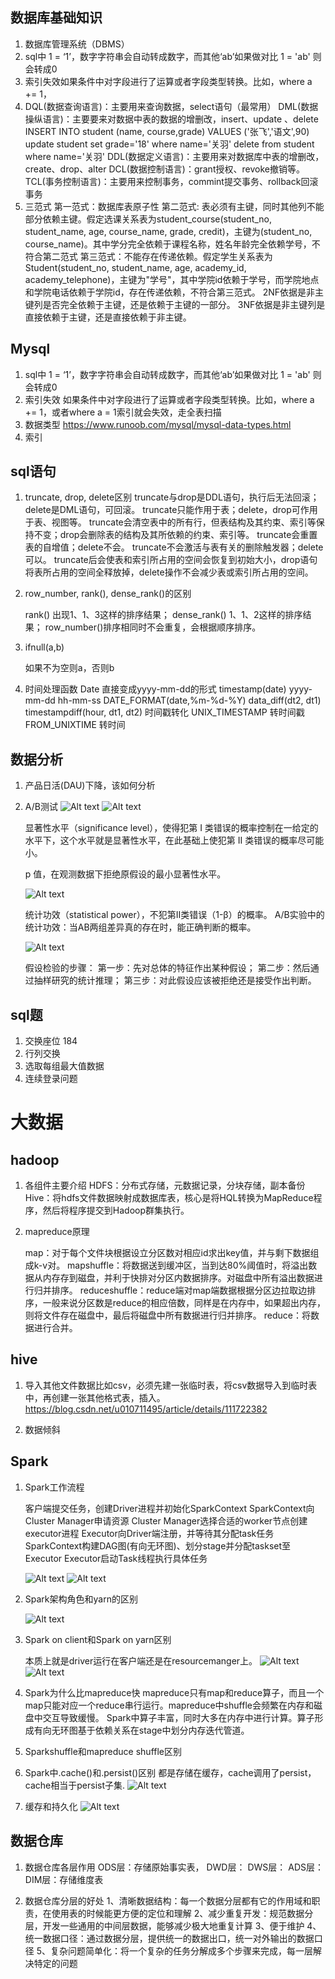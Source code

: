 ## 数据库基础知识

1. 数据库管理系统（DBMS）
2. sql中 1 = ‘1’，数字字符串会自动转成数字，而其他‘ab’如果做对比 1 = 'ab' 则会转成0
3. 索引失效如果条件中对字段进行了运算或者字段类型转换。比如，where a += 1，
4. DQL(数据查询语言)：主要用来查询数据，select语句（最常用）
   DML(数据操纵语言)：主要要来对数据中表的数据的增删改，insert、update 、delete
         INSERT INTO student (name, course,grade) VALUES ('张飞','语文',90)
         update student set grade='18' where name='关羽'
         delete from student where name='关羽'
   DDL(数据定义语言)：主要用来对数据库中表的增删改，create、drop、alter
   DCL(数据控制语言)：grant授权、revoke撤销等。
   TCL(事务控制语言)：主要用来控制事务，commint提交事务、rollback回滚事务
5. 三范式
   第一范式：数据库表原子性
   第二范式: 表必须有主键，同时其他列不能部分依赖主键。假定选课关系表为student_course(student_no, student_name, age, course_name, grade, credit)，主键为(student_no, course_name)。其中学分完全依赖于课程名称，姓名年龄完全依赖学号，不符合第二范式
   第三范式：不能存在传递依赖。假定学生关系表为Student(student_no, student_name, age, academy_id, academy_telephone)，主键为"学号"，其中学院id依赖于学号，而学院地点和学院电话依赖于学院id，存在传递依赖，不符合第三范式。
   2NF依据是非主键列是否完全依赖于主键，还是依赖于主键的一部分。
   3NF依据是非主键列是直接依赖于主键，还是直接依赖于非主键。

## Mysql

1. sql中 1 = ‘1’，数字字符串会自动转成数字，而其他‘ab’如果做对比 1 = 'ab' 则会转成0
2. 索引失效
   如果条件中对字段进行了运算或者字段类型转换。比如，where a += 1，或者where a = 1索引就会失效，走全表扫描
3. 数据类型
   <https://www.runoob.com/mysql/mysql-data-types.html>
4. 索引
   
## sql语句

1. truncate, drop, delete区别
   truncate与drop是DDL语句，执行后无法回滚；delete是DML语句，可回滚。
   truncate只能作用于表；delete，drop可作用于表、视图等。
   truncate会清空表中的所有行，但表结构及其约束、索引等保持不变；drop会删除表的结构及其所依赖的约束、索引等。
   truncate会重置表的自增值；delete不会。
   truncate不会激活与表有关的删除触发器；delete可以。
   truncate后会使表和索引所占用的空间会恢复到初始大小，drop语句将表所占用的空间全释放掉，delete操作不会减少表或索引所占用的空间。

2. row_number, rank(), dense_rank()的区别

   rank() 出现1、1、3这样的排序结果；
   dense_rank() 1、1、2这样的排序结果；
   row_number()排序相同时不会重复，会根据顺序排序。

3. ifnull(a,b)

   如果不为空则a，否则b

4. 时间处理函数
   Date 直接变成yyyy-mm-dd的形式
   timestamp(date) yyyy-mm-dd hh-mm-ss
   DATE_FORMAT(date,%m-%d-%Y)
   data_diff(dt2, dt1)
   timestampdiff(hour, dt1, dt2)
   时间戳转化
   UNIX_TIMESTAMP 转时间戳
   FROM_UNIXTIME 转时间

## 数据分析

1. 产品日活(DAU)下降，该如何分析

2. A/B测试
   ![Alt text](./pictures/image-30.png)
   ![Alt text](./pictures/image-31.png)

   显著性水平（significance level），使得犯第 Ι 类错误的概率控制在一给定的水平下，这个水平就是显著性水平，在此基础上使犯第 ΙΙ 类错误的概率尽可能小。

   p 值，在观测数据下拒绝原假设的最小显著性水平。

   ![Alt text](./pictures/image-32.png)

   统计功效（statistical power），不犯第ΙΙ类错误（1-β）的概率。
   A/B实验中的统计功效：当AB两组差异真的存在时，能正确判断的概率。

   ![Alt text](./pictures/image-33.png)

   假设检验的步骤：
   第一步：先对总体的特征作出某种假设；
   第二步：然后通过抽样研究的统计推理；
   第三步：对此假设应该被拒绝还是接受作出判断。

## sql题

1. 交换座位 184
2. 行列交换
3. 选取每组最大值数据
4. 连续登录问题

# 大数据

## hadoop

1. 各组件主要介绍
   HDFS：分布式存储，元数据记录，分块存储，副本备份
   Hive：将hdfs文件数据映射成数据库表，核心是将HQL转换为MapReduce程序，然后将程序提交到Hadoop群集执行。

2. mapreduce原理

   map：对于每个文件块根据设立分区数对相应id求出key值，并与剩下数据组成k-v对。
   mapshuffle：将数据送到缓冲区，当到达80%阈值时，将溢出数据从内存存到磁盘，并利于快排对分区内数据排序。对磁盘中所有溢出数据进行归并排序。
   reduceshuffle：reduce端对map端数据根据分区边拉取边排序，一般来说分区数是reduce的相应倍数，同样是在内存中，如果超出内存，则将文件存在磁盘中，最后将磁盘中所有数据进行归并排序。
   reduce：将数据进行合并。

## hive

1. 导入其他文件数据比如csv，必须先建一张临时表，将csv数据导入到临时表中，再创建一张其他格式表，插入。<https://blog.csdn.net/u010711495/article/details/111722382>

2. 数据倾斜

## Spark

1. Spark工作流程

   客户端提交任务，创建Driver进程并初始化SparkContext
   SparkContext向Cluster Manager申请资源
   Cluster Manager选择合适的worker节点创建executor进程
   Executor向Driver端注册，并等待其分配task任务
   SparkContext构建DAG图(有向无环图)、划分stage并分配taskset至Executor
   Executor启动Task线程执行具体任务

   ![Alt text](./pictures/image-23.png)
   ![Alt text](./pictures/image-24.png)

2. Spark架构角色和yarn的区别

   ![Alt text](./pictures/image-25.png)

3. Spark on client和Spark on yarn区别

   本质上就是driver运行在客户端还是在resourcemanger上。
   ![Alt text](./pictures/image-26.png)
   ![Alt text](./pictures/image-27.png)

4. Spark为什么比mapreduce快
   mapreduce只有map和reduce算子，而且一个map只能对应一个reduce串行运行。mapreduce中shuffle会频繁在内存和磁盘中交互导致缓慢。
   Spark中算子丰富，同时大多在内存中进行计算。算子形成有向无环图基于依赖关系在stage中划分内存迭代管道。

5. Sparkshuffle和mapreduce shuffle区别

6. Spark中.cache()和.persist()区别
   都是存储在缓存，cache调用了persist，cache相当于persist子集.
   ![Alt text](./pictures/image-28.png)

7. 缓存和持久化
   ![Alt text](./pictures/image-29.png)

## 数据仓库

1. 数据仓库各层作用
   ODS层：存储原始事实表，
   DWD层：
   DWS层：
   ADS层：
   DIM层：存储维度表

2. 数据仓库分层的好处
   1、清晰数据结构：每一个数据分层都有它的作用域和职责，在使用表的时候能更方便的定位和理解
   2、减少重复开发：规范数据分层，开发一些通用的中间层数据，能够减少极大地重复计算
   3、便于维护
   4、统一数据口径：通过数据分层，提供统一的数据出口，统一对外输出的数据口径
   5、复杂问题简单化：将一个复杂的任务分解成多个步骤来完成，每一层解决特定的问题
